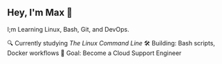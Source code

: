 ## Hey, I'm Max 👋
I;m Learning Linux, Bash, Git, and DevOps.

🔍 Currently studying *The Linux Command Line*
🛠️ Building: Bash scripts, Docker workflows
🚀 Goal: Become a Cloud Support Engineer
